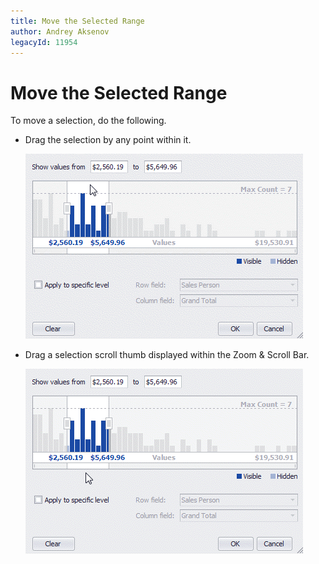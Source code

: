 ```yaml
---
title: Move the Selected Range
author: Andrey Aksenov
legacyId: 11954
---
```

# Move the Selected Range
To move a selection, do the following.
* Drag the selection by any point within it.
	
	![EUC_SummaryFilter_MoveSelection_DragSelection](../../../../../images/img16911.gif)
* Drag a selection scroll thumb displayed within the Zoom &amp; Scroll Bar.
	
	![EUC_SummaryFilter_MoveSelection_DragScrollThumb](../../../../../images/img16910.gif)